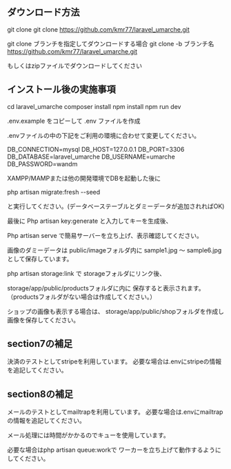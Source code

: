 ## ダウンロード方法
git clone 
git clone https://github.com/kmr77/laravel_umarche.git

git clone ブランチを指定してダウンロードする場合
git clone -b ブランチ名 https://github.com/kmr77/laravel_umarche.git

もしくはzipファイルでダウンロードしてください

## インストール後の実施事項

cd laravel_umarche
composer install
npm install
npm run dev

.env.example をコピーして .env ファイルを作成

.envファイルの中の下記をご利用の環境に合わせて変更してください。

DB_CONNECTION=mysql
DB_HOST=127.0.0.1
DB_PORT=3306
DB_DATABASE=laravel_umarche
DB_USERNAME=umarche
DB_PASSWORD=wandm

XAMPP/MAMPまたは他の開発環境でDBを起動した後に

php artisan migrate:fresh --seed

と実行してください。(データベーステーブルとダミーデータが追加されればOK)


最後に
Php artisan key:generate
と入力してキーを生成後、

Php artisan serve
で簡易サーバーを立ち上げ、表示確認してください。

画像のダミーデータは
public/imageフォルダ内に
sample1.jpg 〜 sample6.jpg として保存しています。

php artisan storage:link で
storageフォルダにリンク後、

storage/app/public/productsフォルダに内に
保存すると表示されます。
（productsフォルダがない場合は作成してください。）

ショップの画像も表示する場合は、
storage/app/public/shopフォルダを作成し
画像を保存してください。

## section7の補足

決済のテストとしてstripeを利用しています。
必要な場合は.envにstripeの情報を追記してください。

## section8の補足

メールのテストとしてmailtrapを利用しています。
必要な場合は.envにmailtrapの情報を追記してください。

メール処理には時間がかかるのでキューを使用しています。

必要な場合はphp artisan queue:workで
ワーカーを立ち上げて動作するようにしてください。
